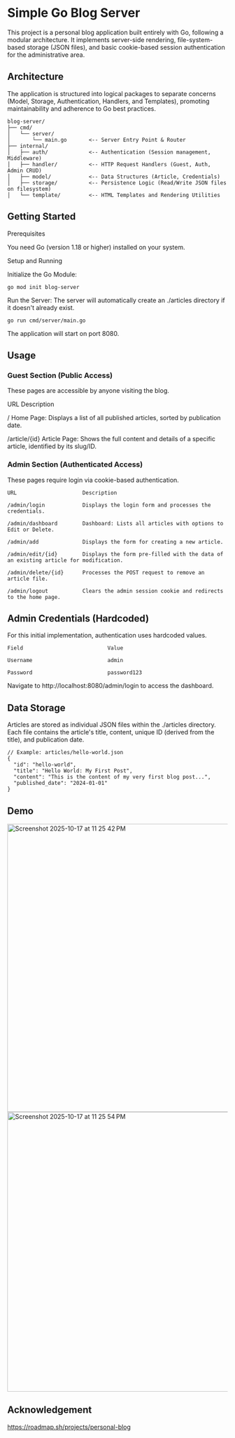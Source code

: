 # Simple Go Blog Server

This project is a personal blog application built entirely with Go, following a modular architecture. It implements server-side rendering, file-system-based storage (JSON files), and basic cookie-based session authentication for the administrative area.

## Architecture

The application is structured into logical packages to separate concerns (Model, Storage, Authentication, Handlers, and Templates), promoting maintainability and adherence to Go best practices.

```
blog-server/
├── cmd/
│   └── server/
│       └── main.go       <-- Server Entry Point & Router
├── internal/
│   ├── auth/             <-- Authentication (Session management, Middleware)
│   ├── handler/          <-- HTTP Request Handlers (Guest, Auth, Admin CRUD)
│   ├── model/            <-- Data Structures (Article, Credentials)
│   ├── storage/          <-- Persistence Logic (Read/Write JSON files on filesystem)
│   └── template/         <-- HTML Templates and Rendering Utilities
```

## Getting Started

Prerequisites

You need Go (version 1.18 or higher) installed on your system.

Setup and Running

Initialize the Go Module:

```
go mod init blog-server
```

Run the Server:
The server will automatically create an ./articles directory if it doesn't already exist.

```
go run cmd/server/main.go
```

The application will start on port 8080.

## Usage

### Guest Section (Public Access)

These pages are accessible by anyone visiting the blog.

URL             Description

/               Home Page: Displays a list of all published articles, sorted by publication date.

/article/{id}   Article Page: Shows the full content and details of a specific article, identified by its slug/ID.

### Admin Section (Authenticated Access)

These pages require login via cookie-based authentication.

```
URL                     Description

/admin/login            Displays the login form and processes the credentials.

/admin/dashboard        Dashboard: Lists all articles with options to Edit or Delete.

/admin/add              Displays the form for creating a new article.

/admin/edit/{id}        Displays the form pre-filled with the data of an existing article for modification.

/admin/delete/{id}      Processes the POST request to remove an article file.

/admin/logout           Clears the admin session cookie and redirects to the home page.
```

## Admin Credentials (Hardcoded)

For this initial implementation, authentication uses hardcoded values.

```
Field                           Value

Username                        admin

Password                        password123
```

Navigate to http://localhost:8080/admin/login to access the dashboard.

## Data Storage

Articles are stored as individual JSON files within the ./articles directory. Each file contains the article's title, content, unique ID (derived from the title), and publication date.

```
// Example: articles/hello-world.json
{
  "id": "hello-world",
  "title": "Hello World: My First Post",
  "content": "This is the content of my very first blog post...",
  "published_date": "2024-01-01"
}
```

## Demo
<img width="946" height="657" alt="Screenshot 2025-10-17 at 11 25 42 PM" src="https://github.com/user-attachments/assets/92f16987-8b16-41bb-a85f-d1e2baaca4f7" />

<img width="952" height="638" alt="Screenshot 2025-10-17 at 11 25 54 PM" src="https://github.com/user-attachments/assets/f3f34ac7-c00e-4681-87db-892b74ab5dc6" />


## Acknowledgement
https://roadmap.sh/projects/personal-blog
